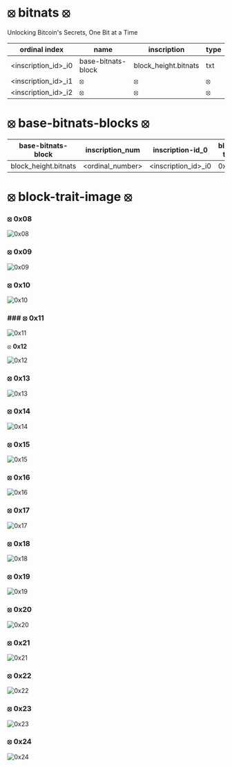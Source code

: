 # ⦻ bitnats ⦻
Unlocking Bitcoin's Secrets, One Bit at a Time

| **ordinal index** | **name** | **inscription** | **type** |
| ----------------- | ------------------ | -----------| -------- |
| <inscription_id>_i0 | base-bitnats-block | block_height.bitnats | txt |
| <inscription_id>_i1 | ⦻ | ⦻ | ⦻ |
| <inscription_id>_i2 | ⦻ | ⦻ | ⦻ |

# ⦻ base-bitnats-blocks ⦻

| **base-bitnats-block** | **inscription_num** | **inscription-id_0** | **block-trait** |
| ----------------- | ------------------ | -----------| -------- |
| block_height.bitnats | <ordinal_number> | <inscription_id>_i0 | 0x |

# ⦻ block-trait-image ⦻

### ⦻ **0x08**

![0x08](https://github.com/BitGnat/base-bitnats-blocks/blob/main/0x08.png)

### ⦻ **0x09**

![0x09](https://github.com/BitGnat/base-bitnats-blocks/blob/main/0x09.png)

### ⦻ **0x10**

![0x10](https://github.com/BitGnat/base-bitnats-blocks/blob/main/0x10.png)

### ### ⦻ **0x11**

![0x11](https://github.com/BitGnat/base-bitnats-blocks/blob/main/0x11.png)

⦻ **0x12**

![0x12](https://github.com/BitGnat/base-bitnats-blocks/blob/main/0x12.png)

### ⦻ **0x13**

![0x13](https://github.com/BitGnat/base-bitnats-blocks/blob/main/0x13.png)

### ⦻ **0x14**

![0x14](https://github.com/BitGnat/base-bitnats-blocks/blob/main/0x14.png)

### ⦻ **0x15**

![0x15](https://github.com/BitGnat/base-bitnats-blocks/blob/main/0x15.png)

### ⦻ **0x16**

![0x16](https://github.com/BitGnat/base-bitnats-blocks/blob/main/0x16.png)

### ⦻ **0x17**

![0x17](https://github.com/BitGnat/base-bitnats-blocks/blob/main/0x17.png)

### ⦻ **0x18**

![0x18](https://github.com/BitGnat/base-bitnats-blocks/blob/main/0x18.png)

### ⦻ **0x19**

![0x19](https://github.com/BitGnat/base-bitnats-blocks/blob/main/0x19.png)

### ⦻ **0x20**

![0x20](https://github.com/BitGnat/base-bitnats-blocks/blob/main/0x20.png)

### ⦻ **0x21**

![0x21](https://github.com/BitGnat/base-bitnats-blocks/blob/main/0x21.png)

### ⦻ **0x22**

![0x22](https://github.com/BitGnat/base-bitnats-blocks/blob/main/0x22.png)

### ⦻ **0x23**

![0x23](https://github.com/BitGnat/base-bitnats-blocks/blob/main/0x23.png)

### ⦻ **0x24**

![0x24](https://github.com/BitGnat/base-bitnats-blocks/blob/main/0x24.png)
